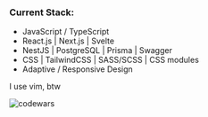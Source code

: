 ### Current Stack:
- JavaScript / TypeScript
- React.js | Next.js | Svelte
- NestJS | PostgreSQL | Prisma | Swagger
- CSS | TailwindCSS | SASS/SCSS | CSS modules 
- Adaptive / Responsive Design

I use vim, btw

<img alt="codewars" src="https://www.codewars.com/users/Muhammad-Nasyr/badges/large" />
